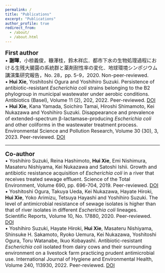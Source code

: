 ```yaml
---
permalink: /
title: "Publications"
excerpt: "Publications"
author_profile: true
redirect_from: 
  - /about/
  - /about.html
---
```


<html>
<body>
<font size="3">
<P><b><big>First author</big></b><br> 
• <b>謝暉</b>，小椋義俊，糠澤桂，鈴木祥広．都市下水の生物処理過程における生残大腸菌の系統群と薬剤耐性率の変化．地球環境シンポジウム講演集研究報告，No. 28，pp. 5-9，2020. Non-peer-reviewed. <br>
• <b>Hui Xie</b>, Yoshitoshi Ogura and Yoshihiro Suzuki. Persistence of antibiotic-resistant <i>Escherichia coli</i> strains belonging to the B2 phylogroup in municipal wastewater under aerobic conditions. Antibiotics (Basel), Volume 11 (2), 202, 2022. Peer-reviewed. <a href="https://doi.org/10.3390/antibiotics11020202" target="_blank" >DOI</a> <br> 
• <b>Hui Xie</b>, Kana Yamada, Soichiro Tamai, Hiroshi Shimamoto, Kei Nukazawa and Yoshihiro Suzuki. Disappearance and prevalence of extended-spectrum β-lactamase-producing <i>Escherichia coli</i> and other coliforms in the wastewater treatment process. Environmental Science and Pollution Research, Volume 30 (30), 3, 2023. Peer-reviewed. <a href="https://doi.org/10.1007/s11356-023-28382-3" target="_blank" >DOI</a> <br>
</p>

<hr />
<P><b><big>Co-author</big></b><br>
• Yoshihiro Suzuki, Reina Hashimoto, <b>Hui Xie</b>, Emi Nishimura, Masateru Nishiyama, Kei Nukazawa and Satoshi Ishii. Growth and antibiotic resistance acquisition of <i>Escherichia coli</i> in a river that receives treated sewage effluent. Science of the Total Environment, Volume 690, pp. 696-704, 2019. Peer-reviewed. <a href="https://doi.org/10.1016/j.scitotenv.2019.07.050" target="_blank" >DOI</a> <br> 
• Yoshitoshi Ogura, Takuya Ueda, Kei Nukazawa, Hayate Hiroki, <b>Hui Xie</b>, Yoko Arimizu, Tetsuya Hayashi and Yoshihiro Suzuki. The level of antimicrobial resistance of sewage isolates is higher than that of river isolates in different <i>Escherichia coli</i> lineages. Scientific Reports, Volume 10, No. 17880, 2020. Peer-reviewed. <a href="https://doi.org/10.1038/s41598-020-75065-x" target="_blank" >DOI</a> <br> 
• Yoshihiro Suzuki, Hayate Hiroki, <b>Hui Xie</b>, Masateru Nishiyama, Shinsuke H. Sakamoto, Ryoko Uemura, Kei Nukazawa, Yoshitoshi Ogura, Toru Watanabe, Ikuo Kobayashi. Antibiotic-resistant <i>Escherichia coli</i> isolated from dairy cows and their surrounding environment on a livestock farm practicing prudent antimicrobial use. International Journal of Hygiene and Environmental Health, Volume 240, 113930, 2022. Peer-reviewed. <a href="https://doi.org/10.1016/j.ijheh.2022.113930" target="_blank" >DOI</a> <br> 
</p>
